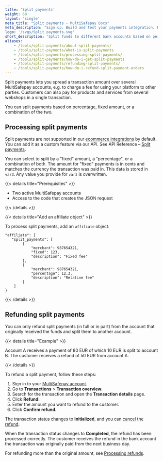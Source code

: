 ```yaml
---
title: 'Split payments'
weight: 60
layout: 'single'
meta_title: "Split payments - MultiSafepay Docs"
meta_description: "Sign up. Build and test your payments integration. Explore our products and services. Use our API Reference, SDKs, and wrappers. Get support."
logo: '/svgs/Split payments.svg'
short_description: 'Split funds to different bank accounts based on percentage or fixed amount.'
aliases:
    - /tools/split-payments/about-split-payments/
    - /tools/split-payments/what-is-split-payments
    - /tools/split-payments/processing-split-payments/
    - /tools/split-payments/how-do-i-get-split-payments
    - /tools/split-payments/refunding-split-payments/
    - /tools/split-payments/how-do-i-refund-split-payment-orders
---
```

Split payments lets you spread a transaction amount over several MultiSafepay accounts, e.g. to charge a fee for using your platform to other parties. Customers can also pay for products and services from several webshops in a single transaction. 

You can split payments based on percentage, fixed amount, or a combination of the two. 

## Processing split payments
Split payments are not supported in our [ecommerce integrations](/integrations/ecommerce-integrations) by default. You can add it as a custom feature via our API. See API Reference – [Split payments](/api/#split-payments).

You can select to split by a "fixed" amount, a "percentage", or a combination of both. The amount for "fixed" payments is in cents and matches the currency the transaction was paid in. This data is stored in `var3`. Any value you provide for `var3` is overwritten.

{{< details title="Prerequisites" >}}

- Two active MultiSafepay accounts  
- Access to the code that creates the JSON request

{{< /details >}}

{{< details title="Add an affiliate object" >}}

To process split payments, add an `affiliate` object:

```shell
"affiliate": {
   "split_payments": [
        {
            "merchant": 987654321,
            "fixed": 123,
            "description": "Fixed fee"
        },
        {
            "merchant": 987654321,
            "percentage": 12.3,
            "description": "Relative fee"
        }
    ]
}
```
{{< /details >}}

## Refunding split payments
You can only refund split payments (in full or in part) from the account that originally received the funds and split them to another account.

{{< details title="Example" >}}

Account A receives a payment of 80 EUR of which 10 EUR is split to account B. The customer receives a refund of 50 EUR from account A. 

{{< /details >}}

To refund a split payment, follow these steps:

1. Sign in to your [MultiSafepay account](https://merchant.multisafepay.com).
2. Go to **Transactions** > **Transaction overview**.
3. Search for the transaction and open the **Transaction details** page.
4. Click **Refund**.
5. Enter the amount you want to refund to the customer.
6. Click **Confirm refund**.  

The transaction status changes to **Initialized**, and you can [cancel the refund](/tools/multisafepay-control/processing-refunds/).  

When the transaction status changes to **Completed**, the refund has been processed correctly. The customer receives the refund in the bank account the transaction was originally paid from the next business day.

For refunding more than the original amount, see [Processing refunds](/tools/multisafepay-control/processing-refunds/).



